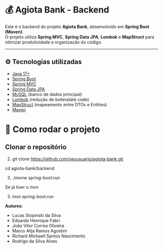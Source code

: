 # 💰 Agiota Bank - Backend

Este é o backend do projeto **Agiota Bank**, desenvolvido em **Spring Boot (Maven)**.  
O projeto utiliza **Spring MVC**, **Spring Data JPA**, **Lombok** e **MapStruct** para otimizar produtividade e organização do código.  

---

## ⚙️ Tecnologias utilizadas
- [Java 17+](https://openjdk.org/projects/jdk/17/)
- [Spring Boot](https://spring.io/projects/spring-boot)
- [Spring MVC](https://spring.io/guides/gs/serving-web-content/)
- [Spring Data JPA](https://spring.io/projects/spring-data-jpa)
- [MySQL](https://www.mysql.com/) (banco de dados principal)
- [Lombok](https://projectlombok.org/) (redução de boilerplate code)
- [MapStruct](https://mapstruct.org/) (mapeamento entre DTOs e Entities)
- [Maven](https://maven.apache.org/)

# 🚀 Como rodar o projeto

## Clonar o repositório
2. git clone https://github.com/seuusuario/agiota-bank.git
   
cd agiota-bank/backend

3. ./mvnw spring-boot:run

Se já tiver o mvn

3. mvn spring-boot:run



**Autores**:

- Lucas Stopinski da Silva 
- Eduardo Henrique Fabri 
- João Vitor Correa Oliveira
- Marco Alija Ramos Agostini
- Richard Mickaell Santos Nascimento
- Rodrigo da Silva Alves

